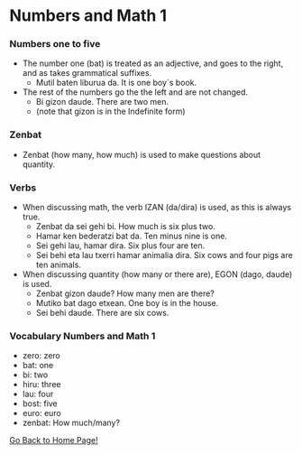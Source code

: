 # Numbers and Math 1
### Numbers one to five
* The number one (bat) is treated as an adjective, and goes to the right, and as takes grammatical suffixes.
    * Mutil baten liburua da.  It is one boy`s book.
* The rest of the numbers go the the left and are not changed.
    * Bi gizon daude. There are two men.
    * (note that gizon is in the Indefinite form)

### Zenbat
* Zenbat (how many, how much) is used to make questions about quantity.

### Verbs
* When discussing math, the verb IZAN (da/dira) is used, as this is always true.
    * Zenbat da sei gehi bi. How much is six plus two.
    * Hamar ken bederatzi bat da. Ten minus nine is one.
    * Sei gehi lau, hamar dira.  Six plus four are ten.
    * Sei behi eta lau txerri hamar animalia dira.  Six cows and four pigs are ten animals.
* When discussing quantity (how many or there are), EGON (dago, daude) is used.
    * Zenbat gizon daude? How many men are there?
    * Mutiko bat dago etxean. One boy is in the house.
    * Sei behi daude.  There are six cows.

### Vocabulary Numbers and Math 1
* zero: zero
* bat: one
* bi: two
* hiru: three
* lau: four
* bost: five
* euro: euro
* zenbat: How much/many?

[ Go Back to Home Page!](..)
